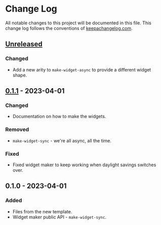 # Change Log
All notable changes to this project will be documented in this file. This change log follows the conventions of [keepachangelog.com](http://keepachangelog.com/).

## [Unreleased]
### Changed
- Add a new arity to `make-widget-async` to provide a different widget shape.

## [0.1.1] - 2023-04-01
### Changed
- Documentation on how to make the widgets.

### Removed
- `make-widget-sync` - we're all async, all the time.

### Fixed
- Fixed widget maker to keep working when daylight savings switches over.

## 0.1.0 - 2023-04-01
### Added
- Files from the new template.
- Widget maker public API - `make-widget-sync`.

[Unreleased]: https://github.com/your-name/telzine/compare/0.1.1...HEAD
[0.1.1]: https://github.com/your-name/telzine/compare/0.1.0...0.1.1
